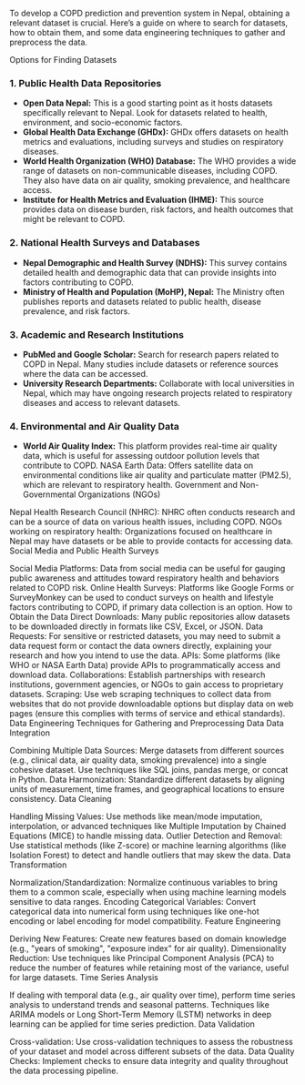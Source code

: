 To develop a COPD prediction and prevention system in Nepal, obtaining a relevant dataset is crucial. Here’s a guide on where to search for datasets, how to obtain them, and some data engineering techniques to gather and preprocess the data.

Options for Finding Datasets
### 1. Public Health Data Repositories

- **Open Data Nepal:** This is a good starting point as it hosts datasets specifically relevant to Nepal. Look for datasets related to health, environment, and socio-economic factors.
- **Global Health Data Exchange (GHDx):** GHDx offers datasets on health metrics and evaluations, including surveys and studies on respiratory diseases.
- **World Health Organization (WHO) Database:** The WHO provides a wide range of datasets on non-communicable diseases, including COPD. They also have data on air quality, smoking prevalence, and healthcare access.
- **Institute for Health Metrics and Evaluation (IHME):** This source provides data on disease burden, risk factors, and health outcomes that might be relevant to COPD.
### 2. National Health Surveys and Databases

- **Nepal Demographic and Health Survey (NDHS):** This survey contains detailed health and demographic data that can provide insights into factors contributing to COPD.
- **Ministry of Health and Population (MoHP), Nepal:** The Ministry often publishes reports and datasets related to public health, disease prevalence, and risk factors.
### 3. Academic and Research Institutions

- **PubMed and Google Scholar:** Search for research papers related to COPD in Nepal. Many studies include datasets or reference sources where the data can be accessed.
- **University Research Departments:** Collaborate with local universities in Nepal, which may have ongoing research projects related to respiratory diseases and access to relevant datasets.

### 4. Environmental and Air Quality Data

- **World Air Quality Index:** This platform provides real-time air quality data, which is useful for assessing outdoor pollution levels that contribute to COPD.
NASA Earth Data: Offers satellite data on environmental conditions like air quality and particulate matter (PM2.5), which are relevant to respiratory health.
Government and Non-Governmental Organizations (NGOs)

Nepal Health Research Council (NHRC): NHRC often conducts research and can be a source of data on various health issues, including COPD.
NGOs working on respiratory health: Organizations focused on healthcare in Nepal may have datasets or be able to provide contacts for accessing data.
Social Media and Public Health Surveys

Social Media Platforms: Data from social media can be useful for gauging public awareness and attitudes toward respiratory health and behaviors related to COPD risk.
Online Health Surveys: Platforms like Google Forms or SurveyMonkey can be used to conduct surveys on health and lifestyle factors contributing to COPD, if primary data collection is an option.
How to Obtain the Data
Direct Downloads: Many public repositories allow datasets to be downloaded directly in formats like CSV, Excel, or JSON.
Data Requests: For sensitive or restricted datasets, you may need to submit a data request form or contact the data owners directly, explaining your research and how you intend to use the data.
APIs: Some platforms (like WHO or NASA Earth Data) provide APIs to programmatically access and download data.
Collaborations: Establish partnerships with research institutions, government agencies, or NGOs to gain access to proprietary datasets.
Scraping: Use web scraping techniques to collect data from websites that do not provide downloadable options but display data on web pages (ensure this complies with terms of service and ethical standards).
Data Engineering Techniques for Gathering and Preprocessing Data
Data Integration

Combining Multiple Data Sources: Merge datasets from different sources (e.g., clinical data, air quality data, smoking prevalence) into a single cohesive dataset. Use techniques like SQL joins, pandas merge, or concat in Python.
Data Harmonization: Standardize different datasets by aligning units of measurement, time frames, and geographical locations to ensure consistency.
Data Cleaning

Handling Missing Values: Use methods like mean/mode imputation, interpolation, or advanced techniques like Multiple Imputation by Chained Equations (MICE) to handle missing data.
Outlier Detection and Removal: Use statistical methods (like Z-score) or machine learning algorithms (like Isolation Forest) to detect and handle outliers that may skew the data.
Data Transformation

Normalization/Standardization: Normalize continuous variables to bring them to a common scale, especially when using machine learning models sensitive to data ranges.
Encoding Categorical Variables: Convert categorical data into numerical form using techniques like one-hot encoding or label encoding for model compatibility.
Feature Engineering

Deriving New Features: Create new features based on domain knowledge (e.g., "years of smoking", "exposure index" for air quality).
Dimensionality Reduction: Use techniques like Principal Component Analysis (PCA) to reduce the number of features while retaining most of the variance, useful for large datasets.
Time Series Analysis

If dealing with temporal data (e.g., air quality over time), perform time series analysis to understand trends and seasonal patterns. Techniques like ARIMA models or Long Short-Term Memory (LSTM) networks in deep learning can be applied for time series prediction.
Data Validation

Cross-validation: Use cross-validation techniques to assess the robustness of your dataset and model across different subsets of the data.
Data Quality Checks: Implement checks to ensure data integrity and quality throughout the data processing pipeline.